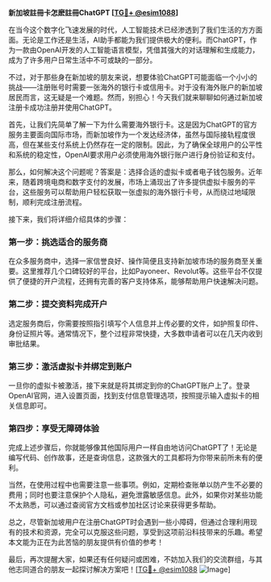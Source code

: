 **新加坡註冊卡怎麽註冊ChatGPT [[TG💪+ @esim1088](https://t.me/s/esim1088)]**

在当今这个数字化飞速发展的时代，人工智能技术已经渗透到了我们生活的方方面面。无论是工作还是生活，AI助手都能为我们提供极大的便利。而ChatGPT，作为一款由OpenAI开发的人工智能语言模型，凭借其强大的对话理解和生成能力，成为了许多用户日常生活中不可或缺的一部分。

不过，对于那些身在新加坡的朋友来说，想要体验ChatGPT可能面临一个小小的挑战——注册账号时需要一张海外的银行卡或信用卡。对于没有海外账户的新加坡居民而言，这无疑是一个难题。然而，别担心！今天我们就来聊聊如何通过新加坡注册卡成功注册并使用ChatGPT。

首先，让我们先简单了解一下为什么需要海外银行卡。这是因为ChatGPT的官方服务主要面向国际市场，而新加坡作为一个发达经济体，虽然与国际接轨程度很高，但在某些支付系统上仍然存在一定的限制。因此，为了确保全球用户的公平性和系统的稳定性，OpenAI要求用户必须使用海外银行账户进行身份验证和支付。

那么，如何解决这个问题呢？答案是：选择合适的虚拟卡或者电子钱包服务。近年来，随着跨境电商和数字支付的发展，市场上涌现出了许多提供虚拟卡服务的平台，这些服务可以帮助用户轻松获取一张虚拟的海外银行卡号，从而绕过地域限制，顺利完成注册流程。

接下来，我们将详细介绍具体的步骤：

### 第一步：挑选适合的服务商

在众多服务商中，选择一家信誉良好、操作简便且支持新加坡市场的服务商至关重要。这里推荐几个口碑较好的平台，比如Payoneer、Revolut等。这些平台不仅提供了便捷的开户流程，还拥有完善的客户支持体系，能够帮助用户快速解决问题。

### 第二步：提交资料完成开户

选定服务商后，你需要按照指引填写个人信息并上传必要的文件，如护照复印件、身份证照片等。通常情况下，整个过程非常快捷，大多数申请者可以在几天内收到审批结果。

### 第三步：激活虚拟卡并绑定到账户

一旦你的虚拟卡被激活，接下来就是将其绑定到你的ChatGPT账户上了。登录OpenAI官网，进入设置页面，找到支付信息管理选项，按照提示输入虚拟卡的相关信息即可。

### 第四步：享受无障碍体验

完成上述步骤后，你就能够像其他国际用户一样自由地访问ChatGPT了！无论是编写代码、创作故事，还是查询信息，这款强大的工具都将为你带来前所未有的便利。

当然，在使用过程中也需要注意一些事项。例如，定期检查账单以防产生不必要的费用；同时也要注意保护个人隐私，避免泄露敏感信息。此外，如果你对某些功能不太熟悉，可以通过查阅官方文档或参加社区讨论来获得更多帮助。

总之，尽管新加坡用户在注册ChatGPT时会遇到一些小障碍，但通过合理利用现有的技术和资源，完全可以克服这些问题，享受到这项前沿科技带来的乐趣。希望本文能为正在为此苦恼的朋友提供有价值的参考！

最后，再次提醒大家，如果还有任何疑问或困难，不妨加入我们的交流群组，与其他志同道合的朋友一起探讨解决方案吧！[[TG💪+ @esim1088](https://t.me/s/esim1088) ![Image](https://i.postimg.cc/4NQfJmqS/Snipaste-2025-05-13-00-14-12.png)]